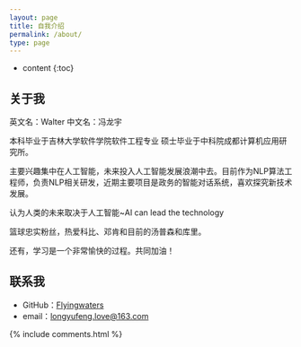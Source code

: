 ```yaml
---
layout: page
title: 自我介绍
permalink: /about/
type: page
---
```


* content
{:toc}

## 关于我
英文名：Walter  中文名：冯龙宇

本科毕业于吉林大学软件学院软件工程专业
硕士毕业于中科院成都计算机应用研究所。

主要兴趣集中在人工智能，未来投入人工智能发展浪潮中去。目前作为NLP算法工程师，负责NLP相关研发，近期主要项目是政务的智能对话系统，喜欢探究新技术发展。

认为人类的未来取决于人工智能~AI can lead the technology

篮球忠实粉丝，热爱科比、邓肯和目前的汤普森和库里。

还有，学习是一个非常愉快的过程。共同加油！

## 联系我

* GitHub：[Flyingwaters](https://github.com/flyingwaters)
* email：longyufeng.love@163.com


{% include comments.html %}
